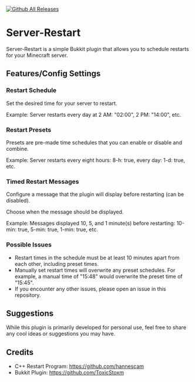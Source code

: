 [![Github All Releases](https://img.shields.io/github/downloads/toxicstoxm/server-restart/total.svg)]()
# Server-Restart

Server-Restart is a simple Bukkit plugin that allows you to schedule restarts for your Minecraft server.

## Features/Config Settings

### Restart Schedule

Set the desired time for your server to restart.

Example: Server restarts every day at 2 AM: "02:00", 2 PM: "14:00", etc.

### Restart Presets

Presets are pre-made time schedules that you can enable or disable and combine.

Example: Server restarts every eight hours: 8-h: true, every day: 1-d: true, etc.

### Timed Restart Messages

Configure a message that the plugin will display before restarting (can be disabled).

Choose when the message should be displayed.

Example: Messages displayed 10, 5, and 1 minute(s) before restarting: 10-min: true, 5-min: true, 1-min: true, etc.

### Possible Issues

- Restart times in the schedule must be at least 10 minutes apart from each other, including preset times.
- Manually set restart times will overwrite any preset schedules. For example, a manual time of "15:48" would overwrite the preset time of "15:45".
- If you encounter any other issues, please open an issue in this repository.

## Suggestions

While this plugin is primarily developed for personal use, feel free to share any cool ideas or suggestions you may have.

## Credits

- C++ Restart Program: https://github.com/hannescam  
- Bukkit Plugin: https://github.com/ToxicStoxm
